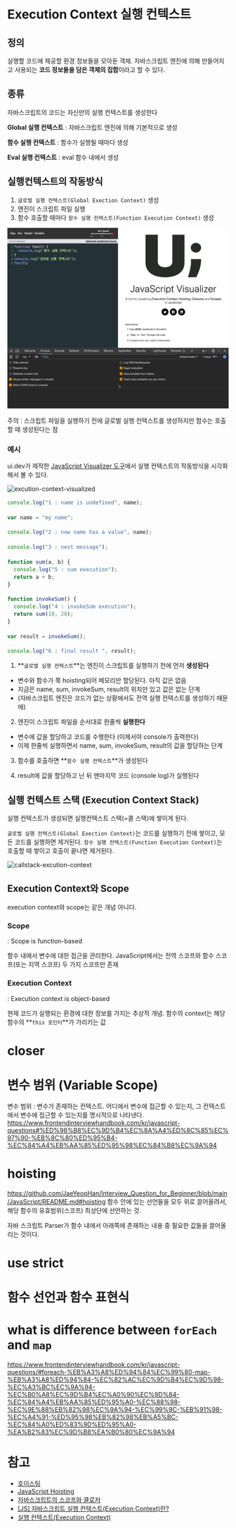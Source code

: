 # Execution Context 실행 컨텍스트

## 정의

실행할 코드에 제공할 환경 정보들을 모아둔 객체.
자바스크립트 엔진에 의해 만들어지고 사용되는 **코드 정보들을 담은 객체의 집합**이라고 할 수 있다.

## 종류

자바스크립트의 코드는 자신만의 실행 컨텍스트를 생성한다

**Global 실행 컨텍스트** : 자바스크립트 엔진에 의해 기본적으로 생성

**함수 실행 컨텍스트** : 함수가 실행될 때마다 생성

**Eval 실행 컨텍스트** : eval 함수 내에서 생성

## 실행컨텍스트의 작동방식

1. `글로벌 실행 컨텍스트(Global Exection Context)` 생성
2. 엔진이 스크립트 파일 실행
3. 함수 호출할 때마다 `함수 실행 컨텍스트(Function Execution Context)` 생성

![excution-context-visualized](/assets/javascript/callstack-excution-context.gif)

주의 : 스크립트 파일을 실행하기 전에 글로벌 실행 컨텍스트를 생성하지만 함수는 호출할 때 생성된다는 점

### 예시

ui.dev가 제작한 [JavaScript Visualizer 도구](https://ui.dev/javascript-visualizer/)에서 실행 컨텍스트의 작동방식을 시각화해서 볼 수 있다.

![excution-context-visualized](/assets/javascript/excution-context-visualized.gif)

```js
console.log("1 : name is undefined", name);

var name = "my name";

console.log("2 : now name has a value", name);

console.log("3 : next message");

function sum(a, b) {
  console.log("5 : sum execution");
  return a + b;
}

function invokeSum() {
  console.log("4 : invokeSum execution");
  return sum(10, 20);
}

var result = invokeSum();

console.log("6 : final result ", result);
```

1. **`글로벌 실행 컨텍스트`**는 엔진이 스크립트를 실행하기 전에 먼저 **생성된다**

- 변수와 함수가 쭉 hoisting되어 메모리만 할당된다. 아직 값은 없음
- 지금은 name, sum, invokeSum, result의 위치만 있고 값은 없는 단계
- (자바스크립트 엔진은 코드가 없는 상황에서도 전역 실행 컨텍스트를 생성하기 때문에)

2. 엔진이 스크립트 파일을 순서대로 한줄씩 **실행한다**

- 변수에 값을 할당하고 코드를 수행한다 (이제서야 console가 출력한다)
- 이제 한줄씩 실행하면서 name, sum, invokeSum, result의 값을 할당하는 단계

3. 함수를 호출하면 **`함수 실행 컨텍스트`**가 생성된다

4. result에 값을 할당하고 난 뒤 맨마지막 코드 (console log)가 실행된다

## 실행 컨텍스트 스택 (Execution Context Stack)

실행 컨텍스트가 생성되면 실행컨텍스트 스택(=콜 스택)에 쌓이게 된다.

`글로벌 실행 컨텍스트(Global Exection Context)`는 코드를 실행하기 전에 쌓이고, 모든 코드를 실행하면 제거된다.
`함수 실행 컨텍스트(Function Execution Context)`는 호출할 때 쌓이고 호출이 끝나면 제거된다.

![callstack-excution-context](https://miro.medium.com/v2/resize%253Afit%253A1100/1%252AdUl6qPEaDJJTXWythQsEtQ.gif)


## Execution Context와 Scope

execution context와 scope는 같은 개념 아니다.
### Scope
: Scope is function-based

함수 내에서 변수에 대한 접근을 관리한다.
JavaScript에서는 전역 스코프와 함수 스코프(또는 지역 스코프) 두 가지 스코프만 존재

### Execution Context
: Execution context is object-based

현재 코드가 실행되는 환경에 대한 정보를 가지는 추상적 개념.
함수의 context는 해당 함수의 **`this 포인터`**가 가리키는 값

# closer

# 변수 범위 (Variable Scope)

변수 범위 : 변수가 존재하는 컨텍스트.
어디에서 변수에 접근할 수 있는지, 그 컨텍스트에서 변수에 접근할 수 있는지를 명시적으로 나타낸다.
https://www.frontendinterviewhandbook.com/kr/javascript-questions#%ED%98%B8%EC%9D%B4%EC%8A%A4%ED%8C%85%EC%97%90-%EB%8C%80%ED%95%B4-%EC%84%A4%EB%AA%85%ED%95%98%EC%84%B8%EC%9A%94

# hoisting

https://github.com/JaeYeopHan/Interview_Question_for_Beginner/blob/main/JavaScript/README.md#hoisting
함수 안에 있는 선언들을 모두 위로 끌어올려서, 해당 함수의 유효범위(스코프) 최상단에 선언하는 것.

자바 스크립트 Parser가 함수 내에서 아래쪽에 존재하는 내용 중 필요한 값들을 끌어올리는 것이다.

# use strict

# 함수 선언과 함수 표현식

# what is difference between `forEach` and `map`

https://www.frontendinterviewhandbook.com/kr/javascript-questions/#foreach-%EB%A3%A8%ED%94%84%EC%99%80-map-%EB%A3%A8%ED%94%84-%EC%82%AC%EC%9D%B4%EC%9D%98-%EC%A3%BC%EC%9A%94-%EC%B0%A8%EC%9D%B4%EC%A0%90%EC%9D%84-%EC%84%A4%EB%AA%85%ED%95%A0-%EC%88%98-%EC%9E%88%EB%82%98%EC%9A%94-%EC%99%9C-%EB%91%98-%EC%A4%91-%ED%95%98%EB%82%98%EB%A5%BC-%EC%84%A0%ED%83%9D%ED%95%A0-%EA%B2%83%EC%9D%B8%EA%B0%80%EC%9A%94

# 참고

- [호이스팅](https://developer.mozilla.org/ko/docs/Glossary/Hoisting)
- [JavaScript Hoisting](https://www.w3schools.com/js/js_hoisting.asp)
- [자바스크립트의 스코프와 클로저](https://meetup.nhncloud.com/posts/86)
- [[JS] 자바스크립트 실행 컨텍스트(Execution Context)란?](https://heycoding.tistory.com/86)
- [실행 컨텍스트(Execution Context)](https://blog.burt.pe.kr/posts/skyfe79-blog.contents-1729427336-post-57/)

